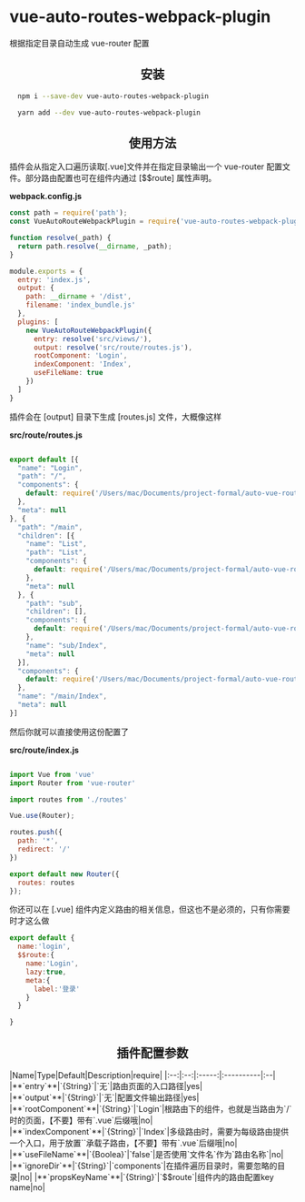# vue-auto-routes-webpack-plugin
根据指定目录自动生成 vue-router 配置


<h2 align="center">安装</h2>

```bash
  npm i --save-dev vue-auto-routes-webpack-plugin
```

```bash
  yarn add --dev vue-auto-routes-webpack-plugin
```

<h2 align="center">使用方法</h2>

插件会从指定入口遍历读取[.vue]文件并在指定目录输出一个 vue-router 配置文件。部分路由配置也可在组件内通过 [$$route] 属性声明。

**webpack.config.js**
```js
const path = require('path');
const VueAutoRouteWebpackPlugin = require('vue-auto-routes-webpack-plugin')

function resolve(_path) {
  return path.resolve(__dirname, _path);
}

module.exports = {
  entry: 'index.js',
  output: {
    path: __dirname + '/dist',
    filename: 'index_bundle.js'
  },
  plugins: [
    new VueAutoRouteWebpackPlugin({
      entry: resolve('src/views/'),
      output: resolve('src/route/routes.js'),
      rootComponent: 'Login',
      indexComponent: 'Index',
      useFileName: true
    })
  ]
}
```
插件会在 [output] 目录下生成 [routes.js] 文件，大概像这样

**src/route/routes.js**
```js

export default [{
  "name": "Login",
  "path": "/",
  "components": {
    default: require('/Users/mac/Documents/project-formal/auto-vue-router/src/views/Login.vue').default
  },
  "meta": null
}, {
  "path": "/main",
  "children": [{
    "name": "List",
    "path": "List",
    "components": {
      default: require('/Users/mac/Documents/project-formal/auto-vue-router/src/views/main/List.vue').default
    },
    "meta": null
  }, {
    "path": "sub",
    "children": [],
    "components": {
      default: require('/Users/mac/Documents/project-formal/auto-vue-router/src/views/main/sub/Index.vue').default
    },
    "name": "sub/Index",
    "meta": null
  }],
  "components": {
    default: require('/Users/mac/Documents/project-formal/auto-vue-router/src/views/main/Index.vue').default
  },
  "name": "/main/Index",
  "meta": null
}]

```

然后你就可以直接使用这份配置了

**src/route/index.js**
```js

import Vue from 'vue'
import Router from 'vue-router'

import routes from './routes'

Vue.use(Router);

routes.push({
  path: '*',
  redirect: '/'
})

export default new Router({
  routes: routes
});

```

你还可以在 [.vue] 组件内定义路由的相关信息，但这也不是必须的，只有你需要时才这么做

```js
export default {
  name:'login',
  $$route:{
    name:'Login',
    lazy:true,
    meta:{
      label:'登录'
    }
  }

}

```

<h2 align="center">插件配置参数</h2>
|Name|Type|Default|Description|require|
|:--:|:--:|:-----:|:----------|:--|
|**`entry`**|`{String}`|`无`|路由页面的入口路径|yes|
|**`output`**|`{String}`|`无`|配置文件输出路径|yes|
|**`rootComponent`**|`{String}`|`Login`|根路由下的组件，也就是当路由为`/`时的页面，【不要】带有`.vue`后缀哦|no|
|**`indexComponent`**|`{String}`|`Index`|多级路由时，需要为每级路由提供一个入口，用于放置`<router-view />`承载子路由，【不要】带有`.vue`后缀哦|no|
|**`useFileName`**|`{Boolea}`|`false`|是否使用`文件名`作为`路由名称`|no|
|**`ignoreDir`**|`{String}`|`components`|在插件遍历目录时，需要忽略的目录|no|
|**`propsKeyName`**|`{String}`|`$$route`|组件内的路由配置key name|no|


